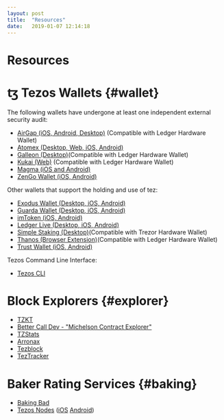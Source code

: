```yaml
---
layout: post
title:  "Resources"
date:   2019-01-07 12:14:18
---
```

Resources
===========

# ꜩ Tezos Wallets {#wallet}
The following wallets have undergone at least one independent external security audit:

- [AirGap (iOS, Android, Desktop)](https://airgap.it) (Compatible with Ledger Hardware Wallet)
- [Atomex (Desktop, Web, iOS, Android)](https://atomex.me/)
- [Galleon (Desktop)](https://galleon-wallet.tech/)(Compatible with Ledger Hardware Wallet)
- [Kukai (Web)](https://kukai.app/) (Compatible with Ledger Hardware Wallet)
- [Magma (iOS and Android)](https://magmawallet.io)
- [ZenGo Wallet (iOS, Android)](https://zengo.com)

Other wallets that support the holding and use of tez:

- [Exodus Wallet (Desktop, iOS, Android)](https://www.exodus.io)
- [Guarda Wallet (Desktop, iOS, Android)](https://guarda.com)
- [imToken (iOS, Android)](https://token.im)
- [Ledger Live (Desktop, iOS, Android)](https://www.ledger.com/ledger-live/download)
- [Simple Staking (Desktop)](https://simplestaking.com)(Compatible with Trezor Hardware Wallet)
- [Thanos (Browser Extension)](https://thanoswallet.com)(Compatible with Ledger Hardware Wallet)
- [Trust Wallet (iOS, Android)](https://trustwallet.com)

Tezos Command Line Interface:
- [Tezos CLI](https://tezos.gitlab.io/shell/cli-commands.html)

# Block Explorers {#explorer}
- [TZKT](https://tzkt.io)
- [Better Call Dev - "Michelson Contract Explorer"](https://better-call.dev/)
- [TZStats](https://tzstats.com/)
- [Arronax](https://arronax.io/tezos/mainnet/blocks)
- [Tezblock](https://tezblock.io/)
- [TezTracker](https://teztracker.com/en/mainnet)


# Baker Rating Services {#baking}
- [Baking Bad](https://baking-bad.org)
- [Tezos Nodes](https://www.tezos-nodes.com/) ([iOS](https://apps.apple.com/us/app/tezos-nodes/id1517012548?l=&ls=1) [Android](https://play.google.com/store/apps/details?id=com.tezosnodes.tezosnodes))
